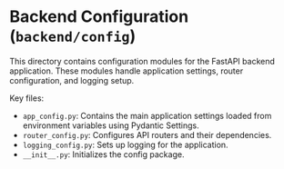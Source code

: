 # Backend Configuration (`backend/config`)

This directory contains configuration modules for the FastAPI backend application. These modules handle application settings, router configuration, and logging setup.

Key files:

*   `app_config.py`: Contains the main application settings loaded from environment variables using Pydantic Settings.
*   `router_config.py`: Configures API routers and their dependencies.
*   `logging_config.py`: Sets up logging for the application.
*   `__init__.py`: Initializes the config package. 